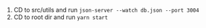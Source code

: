1. CD to src/utils and run `json-server --watch db.json --port 3004`
2. CD to root dir and run `yarn start`
